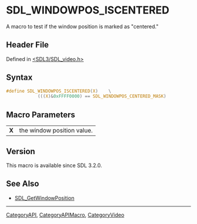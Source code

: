 # SDL_WINDOWPOS_ISCENTERED

A macro to test if the window position is marked as "centered."

## Header File

Defined in [<SDL3/SDL_video.h>](https://github.com/libsdl-org/SDL/blob/main/include/SDL3/SDL_video.h)

## Syntax

```c
#define SDL_WINDOWPOS_ISCENTERED(X)    \
            (((X)&0xFFFF0000) == SDL_WINDOWPOS_CENTERED_MASK)
```

## Macro Parameters

|       |                            |
| ----- | -------------------------- |
| **X** | the window position value. |

## Version

This macro is available since SDL 3.2.0.

## See Also

- [SDL_GetWindowPosition](SDL_GetWindowPosition)

----
[CategoryAPI](CategoryAPI), [CategoryAPIMacro](CategoryAPIMacro), [CategoryVideo](CategoryVideo)

